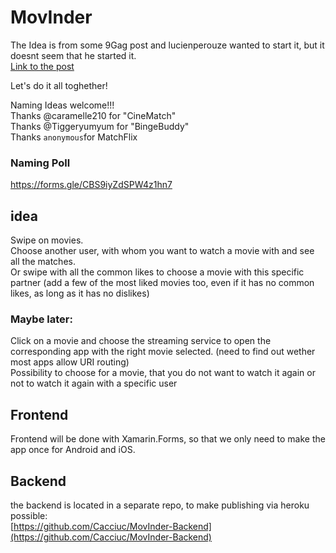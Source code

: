 # MovInder

The Idea is from some 9Gag post and lucienperouze wanted to start it, but it doesnt seem that he started it.  
[Link to the post](https://9gag.com/gag/aXgRZq6)

Let's do it all toghether!

Naming Ideas welcome!!!  
Thanks @caramelle210 for "CineMatch"  
Thanks @Tiggeryumyum for "BingeBuddy"  
Thanks `anonymous`for MatchFlix  
### Naming Poll
https://forms.gle/CBS9iyZdSPW4z1hn7

## idea
Swipe on movies.  
Choose another user, with whom you want to watch a movie with and see all the matches.  
Or swipe with all the common likes to choose a movie with this specific partner (add a few of the most liked movies too, even if it has no common likes, as long as it has no dislikes)

### Maybe later:
Click on a movie and choose the streaming service to open the corresponding app with the right movie selected. (need to find out wether most apps allow URI routing)  
Possibility to choose for a movie, that you do not want to watch it again or not to watch it again with a specific user  

## Frontend
Frontend will be done with Xamarin.Forms, so that we only need to make the app once for Android and iOS.  


## Backend
the backend is located in a separate repo, to make publishing via heroku possible:  
[https://github.com/Cacciuc/MovInder-Backend](https://github.com/Cacciuc/MovInder-Backend)  
 

